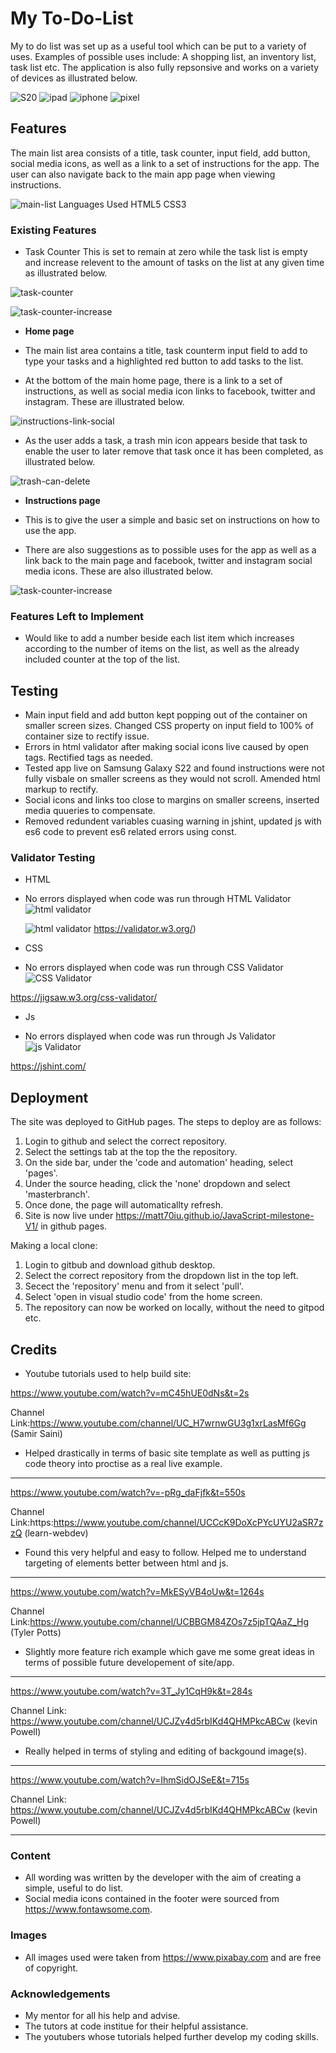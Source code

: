 # My To-Do-List

My to do list was set up as a useful tool which can be put to a variety of uses.
Examples of possible uses include: A shopping list, an inventory list, task list etc. The application is also fully repsonsive and works on a variety of devices as illustrated below.


![S20](assets/images/screenshots/Screenshot%20S20%20Ul.png)
![ipad](assets/images/screenshots/Screenshot%202022%20ipad.png)
![iphone](assets/images/screenshots/Screenshot%202022%20iphone%20se.png)
![pixel](assets/images/screenshots/Screenshot%202022-Pixel.png)



## Features 
The main list area consists of a title, task counter, input field, add button, social media icons, as well as a link to a set of instructions for the app.
The user can also navigate back to the main app page when viewing instructions.

![main-list](assets/images/screenshots/Screenshot%202022-main-list.png)
Languages Used
HTML5
CSS3

### Existing Features

 - Task Counter
 This is set to remain at zero while the task list is empty and increase relevent to the amount of tasks on the list at any given time as illustrated below.

 ![task-counter](assets/images/screenshots/Screenshot%202022%20task%20counter.png)

  ![task-counter-increase](assets/images/screenshots/Screenshot%202022-task-increase.png)

 

- __Home page__

 - The main list area contains a title, task counterm input field to add to type your tasks and a highlighted red button to add tasks to the list.

  - At the bottom of the main home page, there is a link to a set of instructions, as well as social media icon links to facebook, twitter and instagram. These are illustrated below.


  ![instructions-link-social](assets/images/screenshots/Screenshot%202022-instructions-link-social.png)


 - As the user adds a task, a trash min icon appears beside that task to enable the user to later remove that task once it has been completed, as illustrated below.
    
 ![trash-can-delete](assets/images/screenshots/Screenshot%202022-trash-can.png)

 - __Instructions page__

 - This is to give the user a simple and basic set on instructions on how to use the app.

 - There are also suggestions as to possible uses for the app as well as a link back to the main page and facebook, twitter and instagram social media icons. These are also illustrated below.

  ![task-counter-increase](assets/images/screenshots/Screenshot%202022-instructions-main.png)



 ### Features Left to Implement

 - Would like to add a number beside each list item which increases according to the number of items on the list, as well as the already included counter at the top of the list.


## Testing

- Main input field and add button kept popping out of the container on smaller screen sizes. Changed CSS property on input field to 100% of container size to rectify issue.
- Errors in html validator after making social icons live caused by open tags. Rectified tags as needed.
- Tested app live on Samsung Galaxy S22 and found instructions were not fully visbale on smaller screens as they would not scroll. Amended html markup to rectify.
- Social icons and links too close to margins on smaller screens, inserted media quueries to compensate.
- Removed redundent variables cuasing warning in jshint, updated js with es6 code to prevent es6 related errors using const.


### Validator Testing

- HTML
- No errors displayed when code was run through HTML Validator ![html validator](assets/images/screenshots/Screenshot%202022-html-%20validator.png)

  ![html validator](assets/images/screenshots/Screenshot%202022-instructions-html-validator.png)
https://validator.w3.org/)



- CSS

- No errors displayed when code was run through CSS Validator  ![CSS Validator](assets/images/screenshots/Screenshot%202022-css-validator.png)

https://jigsaw.w3.org/css-validator/

- Js

- No errors displayed when code was run through Js Validator
![js Validator](assets/images/screenshots/Screenshot%202022-js-validator-screenshot.png)

https://jshint.com/



## Deployment


The site was deployed to GitHub pages. The steps to deploy are as follows:

1. Login to github and select the correct repository.
2. Select the settings tab at the top the the repository.
3. On the side bar, under the 'code and automation' heading, select 'pages'.
4. Under the source heading, click the 'none' dropdown and select 'masterbranch'.
5. Once done, the page will automaticallty refresh.
6. Site is now live under https://matt70iu.github.io/JavaScript-milestone-V1/ in github pages.

Making a local clone:

1. Login to gitbub and download github desktop.
2. Select the correct repository from the dropdown list in the top left.
3. Secect the 'repository' menu and from it select 'pull'.
4. Select 'open in visual studio code' from the home screen.
5. The repository can now be worked on locally, without the need to gitpod etc.

## Credits

- Youtube tutorials used to help build site:

https://www.youtube.com/watch?v=mC45hUE0dNs&t=2s

Channel Link:https://www.youtube.com/channel/UC_H7wrnwGU3g1xrLasMf6Gg (Samir Saini)

- Helped drastically in terms of basic site template as well as putting js code theory into proctise as a real live example.

-----------------------------------------------------------------

https://www.youtube.com/watch?v=-pRg_daFjfk&t=550s

Channel Link:https:https://www.youtube.com/channel/UCCcK9DoXcPYcUYU2aSR7zzQ (learn-webdev)

- Found this very helpful and easy to follow. Helped me to understand targeting of elements better between html and js.

-----------------------------------------------------------------

https://www.youtube.com/watch?v=MkESyVB4oUw&t=1264s

Channel Link:https://www.youtube.com/channel/UCBBGM84ZOs7z5jpTQAaZ_Hg (Tyler Potts)

- Slightly more feature rich example which gave me some great ideas in terms of possible future developement of site/app.

-----------------------------------------------------------------

https://www.youtube.com/watch?v=3T_Jy1CqH9k&t=284s

Channel Link: https://www.youtube.com/channel/UCJZv4d5rbIKd4QHMPkcABCw (kevin Powell)

- Really helped in terms of styling and editing of backgound image(s).

-----------------------------------------------------------------

https://www.youtube.com/watch?v=IhmSidOJSeE&t=715s

 Channel Link: https://www.youtube.com/channel/UCJZv4d5rbIKd4QHMPkcABCw (kevin Powell)

 ----------------------------------------------------------------



### Content

- All wording was written by the developer with the aim of creating a simple, useful to do list.
- Social media icons contained in the footer were sourced from https://www.fontawsome.com.


### Images

- All images used were taken from https://www.pixabay.com and are free of copyright.


### Acknowledgements

- My mentor for all his help and advise.
- The tutors at code institue for their helpful assistance.
- The youtubers whose tutorials helped further develop my coding skills.



